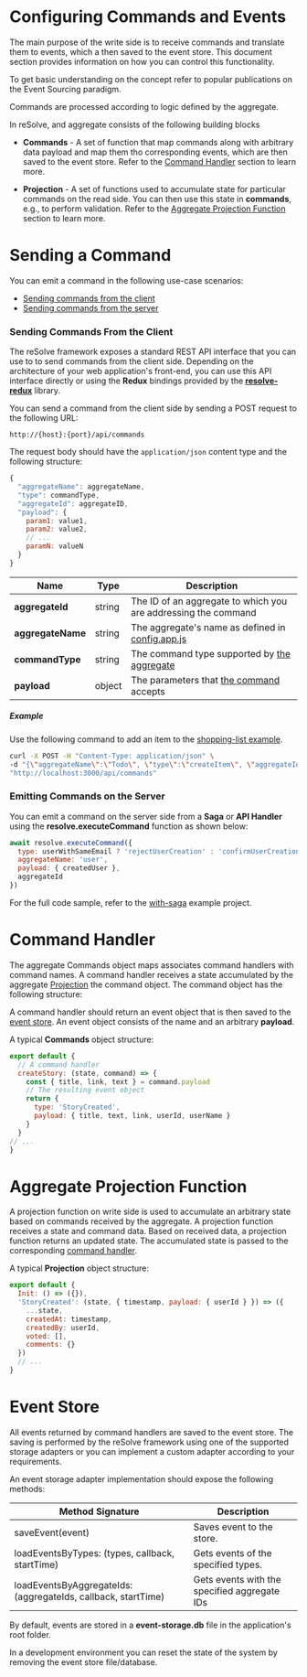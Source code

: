 # Configuring Commands and Events
The main purpose of the write side is to receive commands and translate them to events, which a then saved to the event store. This document section provides information on how you can control this functionality.

To get basic understanding on the concept refer to popular publications on the Event Sourcing paradigm.

Commands are processed according to logic defined by the aggregate.

In reSolve, and aggregate consists of the following building blocks
* **Commands** - A set of function that map commands along with arbitrary data payload and map them tho corresponding events, which are then saved to the event store. Refer to the [Command Handler](#command-handler) section to learn more.


* **Projection** - A set of functions used to accumulate state for particular commands on the read side. You can then use this state in **commands**, e.g., to perform validation. Refer to the [Aggregate Projection Function](#aggregate-projection-function) section to learn more.


# Sending a Command
You can emit a command in the following use-case scenarios: 
* [Sending commands from the client](#sending-commands-from-the-client) 
* [Sending commands from the server](#emitting-commands-on-the-server)

### Sending Commands From the Client 
The reSolve framework exposes a standard REST API interface that you can use to to send commands from the client side. Depending on the architecture of your web application's front-end, you can use this API interface directly or using the **Redux** bindings provided by the **[resolve-redux](https://github.com/reimagined/resolve/tree/master/packages/core/resolve-redux)** library.

You can send a command from the client side by sending a POST request to the following URL:
```
http://{host}:{port}/api/commands
```
The request body should have the `application/json` content type and the following structure:

``` js
{
  "aggregateName": aggregateName,
  "type": commandType,
  "aggregateId": aggregateID,
  "payload": {
    param1: value1,
    param2: value2,
    // ...
    paramN: valueN
  }
}
```

|        Name       |  Type  | Description
| ----------------- | ------ | ------------
| **aggregateId**   | string | The ID of an aggregate to which you are addressing the command
| **aggregateName** | string | The aggregate's name as defined in [config.app.js](../examples/shopping-list/config.app.js)
| **commandType**   | string | The command type supported by [the aggregate](../examples/shopping-list/common/aggregates)
| **payload**       | object | The parameters that [the command](../examples/shopping-list/common/aggregates) accepts

##### Example
Use the following command to add an item to the [shopping-list example](../examples/shopping-list).
```sh
curl -X POST -H "Content-Type: application/json" \
-d "{\"aggregateName\":\"Todo\", \"type\":\"createItem\", \"aggregateId\":\"root-id\", \"payload\": {\"id\":`date +%s`, \"text\":\"Learn reSolve API\"}}" \
"http://localhost:3000/api/commands"
```











### Emitting Commands on the Server
You can emit a command on the server side from a **Saga** or **API Handler** using the **resolve.executeCommand** function as shown below:

``` js
await resolve.executeCommand({
  type: userWithSameEmail ? 'rejectUserCreation' : 'confirmUserCreation',
  aggregateName: 'user',
  payload: { createdUser },
  aggregateId
})
```

For the full code sample, refer to the [with-saga](https://github.com/reimagined/resolve/tree/master/examples/with-saga) example project.




# Command Handler


The aggregate Commands object maps associates command handlers with command names. A command handler receives a state accumulated by the aggregate [Projection](#aggregate-projection-function) the command object. The command object has the following structure:


A command handler should return an event object that is then saved to the [event store](#event-store). An event object consists of the name and an arbitrary **payload**. 

A typical **Commands** object structure:

``` js
export default {
  // A command handler
  createStory: (state, command) => {
    const { title, link, text } = command.payload
    // The resulting event object
    return { 
      type: 'StoryCreated',
      payload: { title, text, link, userId, userName }
    }
  }
// ...
}
```




# Aggregate Projection Function
A projection function on write side is used to accumulate an arbitrary state based on commands received by the aggregate. A projection function receives a state and command data. Based on received data, a projection function returns an updated state. The accumulated state is passed to the corresponding [command handler](#command_handler). 

 A typical **Projection** object structure: 

``` js
export default {
  Init: () => ({}),
  'StoryCreated': (state, { timestamp, payload: { userId } }) => ({
    ...state,
    createdAt: timestamp,
    createdBy: userId,
    voted: [],
    comments: {}
  })
  // ...
}
```



# Event Store
All events returned by command handlers are saved to the event store. The saving is performed by the reSolve framework using one of the supported storage adapters or you can implement a custom adapter according to your requirements. 

An event storage adapter implementation should expose the following methods:

| Method Signature                                                  | Description                                    |
| ----------------------------------------------------------------- | ---------------------------------------------- |
| saveEvent(event)                                                  | Saves event to the store.                      |
| loadEventsByTypes: (types, callback, startTime)                   | Gets events of the specified types.            |
| loadEventsByAggregateIds: (aggregateIds, callback, startTime)     | Gets events with the specified aggregate IDs   |


By default, events are stored in a **event-storage.db** file in the application's root folder.

In a development environment you can reset the state of the system by removing the event store file/database.
